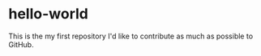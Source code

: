 # hello-world
This is the my first repository
I'd like to contribute as much as possible to GitHub.
